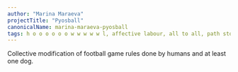 ```yaml
---
author: "Marina Maraeva"
projectTitle: "Pyosball"
canonicalName: marina-maraeva-pyosball
tags: h o o o o o o w w w w w l, affective labour, all to all, path stop, dispersed collectivity, spontaneous grassroots alternative, sports interest, sanatorium, protocols of self-organisation
---
```

Collective modification of football game rules done by humans and at least one dog.

